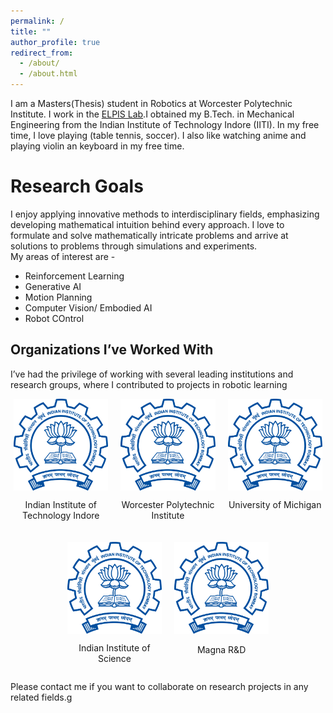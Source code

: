 ```yaml
---
permalink: /
title: ""
author_profile: true
redirect_from: 
  - /about/
  - /about.html
---
```


I am a Masters(Thesis) student in Robotics at Worcester Polytechnic Institute. I work in the [ELPIS Lab](https://elpislab.org/).I obtained my B.Tech. in Mechanical Engineering from the Indian Institute of Technology Indore (IITI). In my free time, I love playing (table tennis, soccer). I also like watching anime and playing violin an keyboard in my free time.

Research Goals
===
I enjoy applying innovative methods to interdisciplinary fields, emphasizing developing mathematical intuition behind every approach. I love to formulate and solve mathematically intricate problems and arrive at solutions to problems through simulations and experiments. <br>
My areas of interest are -

<ul>
  <li>Reinforcement Learning</li> 
  <li> Generative AI </li>   
  <li> Motion Planning </li>
  <li> Computer Vision/ Embodied AI </li>
  <li> Robot COntrol </li>
</ul>

## Organizations I’ve Worked With

I’ve had the privilege of working with several leading institutions and research groups, where I contributed to projects in robotic learning 

<div style="display: flex; flex-wrap: wrap; justify-content: center; gap: 20px;">
  <!-- IIT Indore -->
  <div style="width: 30%; text-align: center;">
    <img src="/images/iitb.png" style="width: 100%; height: auto; display: block; margin: auto;">
    <p>Indian Institute of Technology Indore</p>
  </div>

  <!-- WPI -->
  <div style="width: 30%; text-align: center;">
    <img src="/images/iitb.png"  style="width: 100%; height: auto; display: block; margin: auto;">
    <p>Worcester Polytechnic Institute</p>
  </div>

  <!-- University of Michigan -->
  <div style="width: 30%; text-align: center;">
    <img src="/images/iitb.png" style="width: 100%; height: auto; display: block; margin: auto;">
    <p>University of Michigan</p>
  </div>

  <!-- IISc -->
  <div style="width: 30%; text-align: center;">
    <img src="/images/iitb.png" alt="IISc" style="width: 100%; height: auto; display: block; margin: auto;">
    <p>Indian Institute of Science</p>
  </div>

  <!-- NYU -->
  <!--<div style="width: 30%; text-align: center;">
    <img src="/images/iitb.png" alt="NYU" style="width: 100%; height: auto;">
    <p>New York University</p>
  </div> -->

  <!-- Magna -->
  <div style="width: 30%; text-align: center;">
    <img src="/images/iitb.png" alt="Magna" style="width: 100%; height: auto;">
    <p>Magna R&D</p>
  </div>
</div>

Please contact me if you want to collaborate on research projects in any related fields.g